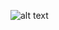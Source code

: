 ![alt text](https://github.com/ArkadiyVa/DataScienceProjects/tree/master/Machine_learning_algorithms/logistic_regression/images/logistic_loss.png)

